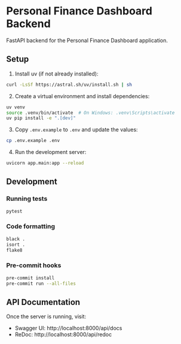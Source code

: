 # Personal Finance Dashboard Backend

FastAPI backend for the Personal Finance Dashboard application.

## Setup

1. Install uv (if not already installed):
```bash
curl -LsSf https://astral.sh/uv/install.sh | sh
```

2. Create a virtual environment and install dependencies:
```bash
uv venv
source .venv/bin/activate  # On Windows: .venv\Scripts\activate
uv pip install -e ".[dev]"
```

3. Copy `.env.example` to `.env` and update the values:
```bash
cp .env.example .env
```

4. Run the development server:
```bash
uvicorn app.main:app --reload
```

## Development

### Running tests
```bash
pytest
```

### Code formatting
```bash
black .
isort .
flake8
```

### Pre-commit hooks
```bash
pre-commit install
pre-commit run --all-files
```

## API Documentation

Once the server is running, visit:
- Swagger UI: http://localhost:8000/api/docs
- ReDoc: http://localhost:8000/api/redoc